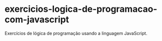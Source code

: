# exercicios-logica-de-programacao-com-javascript
Exercícios de lógica de programação usando a linguagem JavaScript.
